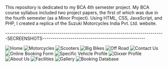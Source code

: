 This repository is dedicated to my BCA 4th semester project. My BCA course syllabus included two project papers, the first of which was due in the fourth semester 
(as a Minor Project). Using HTML, CSS, JavaScript, and PHP, I created a replica of the Suzuki Motorcycles India Pvt. Ltd. website.


-------------------------------------------------------------------------------SECREENSHOTS---------------------------------------------------
                                                     
                                                                     
![Home](https://user-images.githubusercontent.com/116374216/207245817-04aaffa0-6c41-4be4-9d8e-8edde470780f.png)
![Motorcycles](https://user-images.githubusercontent.com/116374216/207245836-76ebabf7-cef2-422d-9918-389587768948.png)
![Scooters](https://user-images.githubusercontent.com/116374216/207245854-05c248ee-de58-4fd4-b078-e5de6aad45b5.png)
![Big Bikes](https://user-images.githubusercontent.com/116374216/207245870-639dff9c-183b-4513-aa14-0086b3b09003.png)
![Off Road](https://user-images.githubusercontent.com/116374216/207245882-7e498ece-510d-40e6-be0e-5bb8a1e83cec.png)
![Contact Us](https://user-images.githubusercontent.com/116374216/207245900-5f2db134-6bc8-4d98-ba9f-d4dd8be97f1b.png)
![Online Booking Form](https://user-images.githubusercontent.com/116374216/207245911-99e14cfb-22fb-4ebc-b3c8-d75179465562.png)
![Specific Vehicle Profile](https://user-images.githubusercontent.com/116374216/207246803-86192ccd-6e84-4436-930c-7124aa89c35f.png)
![Gixxer Profile](https://user-images.githubusercontent.com/116374216/207246834-f063ed40-6b89-476e-8f30-8a9b013b08a3.png)
![About Us](https://user-images.githubusercontent.com/116374216/207246867-ef3e9bf4-8e7b-467d-9957-625110e9cc07.png)
![Facilities](https://user-images.githubusercontent.com/116374216/207246889-870e3d02-7a78-4110-b328-f108f58fad8f.png)
![Gallery](https://user-images.githubusercontent.com/116374216/207246939-d84b1f26-2d9f-4a00-b5d5-0ef4296bc5f6.png)
![Booking Database](https://user-images.githubusercontent.com/116374216/207246953-88b247b0-25b2-4062-ac7e-13f30255c2fb.png)
